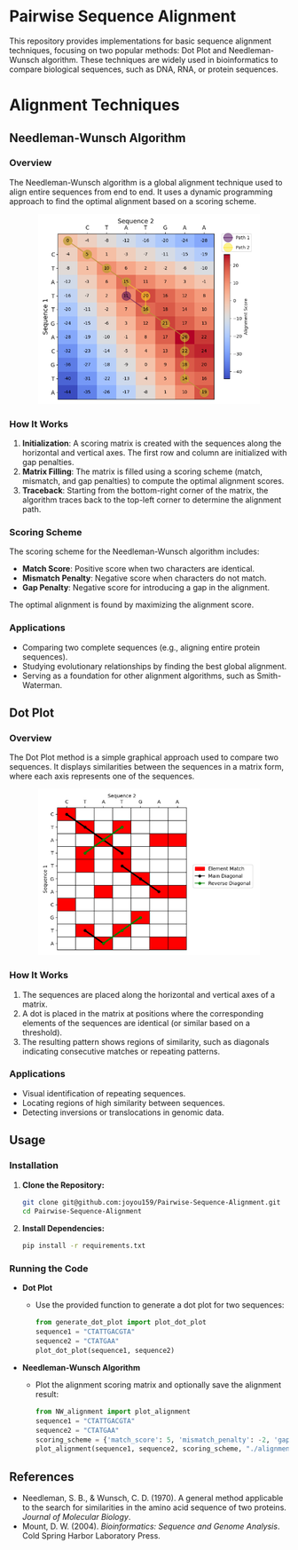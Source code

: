 # Pairwise Sequence Alignment

This repository provides implementations for basic sequence alignment techniques, focusing on two popular methods: Dot Plot and Needleman-Wunsch algorithm. These techniques are widely used in bioinformatics to compare biological sequences, such as DNA, RNA, or protein sequences.

# Alignment Techniques

## Needleman-Wunsch Algorithm
### Overview
The Needleman-Wunsch algorithm is a global alignment technique used to align entire sequences from end to end. It uses a dynamic programming approach to find the optimal alignment based on a scoring scheme.

  <p align="center">
  <img src="READMD-Assets\NW.png" alt="Global alignment using NW algorithm" title="Global alignment using NW algorithm" width="400" />
  </p>

### How It Works
1. **Initialization**: A scoring matrix is created with the sequences along the horizontal and vertical axes. The first row and column are initialized with gap penalties.
2. **Matrix Filling**: The matrix is filled using a scoring scheme (match, mismatch, and gap penalties) to compute the optimal alignment scores.
3. **Traceback**: Starting from the bottom-right corner of the matrix, the algorithm traces back to the top-left corner to determine the alignment path.

### Scoring Scheme
The scoring scheme for the Needleman-Wunsch algorithm includes:
- **Match Score**: Positive score when two characters are identical.
- **Mismatch Penalty**: Negative score when characters do not match.
- **Gap Penalty**: Negative score for introducing a gap in the alignment.

The optimal alignment is found by maximizing the alignment score.

### Applications
- Comparing two complete sequences (e.g., aligning entire protein sequences).
- Studying evolutionary relationships by finding the best global alignment.
- Serving as a foundation for other alignment algorithms, such as Smith-Waterman.


## Dot Plot
### Overview
The Dot Plot method is a simple graphical approach used to compare two sequences. It displays similarities between the sequences in a matrix form, where each axis represents one of the sequences. 

  <p align="center">
  <img src="READMD-Assets\Dot_plot.png" alt="Demo of data included in the dataset" title="Demo of data included in the dataset" width="400" />
  </p>

### How It Works
1. The sequences are placed along the horizontal and vertical axes of a matrix.
2. A dot is placed in the matrix at positions where the corresponding elements of the sequences are identical (or similar based on a threshold).
3. The resulting pattern shows regions of similarity, such as diagonals indicating consecutive matches or repeating patterns.

### Applications
- Visual identification of repeating sequences.
- Locating regions of high similarity between sequences.
- Detecting inversions or translocations in genomic data.


## Usage

### Installation

1. **Clone the Repository:**
    ```bash
    git clone git@github.com:joyou159/Pairwise-Sequence-Alignment.git
    cd Pairwise-Sequence-Alignment
    ```
2. **Install Dependencies:**
    ```bash
    pip install -r requirements.txt
    ```

### Running the Code

-  **Dot Plot**
   - Use the provided function to generate a dot plot for two sequences:
     ```python
     from generate_dot_plot import plot_dot_plot
     sequence1 = "CTATTGACGTA"
     sequence2 = "CTATGAA"
     plot_dot_plot(sequence1, sequence2)
     ```

-  **Needleman-Wunsch Algorithm**
   - Plot the alignment scoring matrix and optionally save the alignment result:
     ```python
     from NW_alignment import plot_alignment
     sequence1 = "CTATTGACGTA"
     sequence2 = "CTATGAA"
     scoring_scheme = {'match_score': 5, 'mismatch_penalty': -2, 'gap_penalty': -4}
     plot_alignment(sequence1, sequence2, scoring_scheme, "./alignment_result.txt")
     ```


## References
- Needleman, S. B., & Wunsch, C. D. (1970). A general method applicable to the search for similarities in the amino acid sequence of two proteins. *Journal of Molecular Biology*.
- Mount, D. W. (2004). *Bioinformatics: Sequence and Genome Analysis*. Cold Spring Harbor Laboratory Press.

